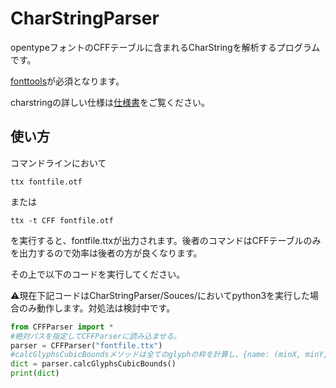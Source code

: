 # CharStringParser
opentypeフォントのCFFテーブルに含まれるCharStringを解析するプログラムです。

[fonttools](https://github.com/fonttools/fonttools)が必須となります。

charstringの詳しい仕様は[仕様書](https://wwwimages.adobe.com/www.adobe.com/content/dam/acom/en/devnet/font/pdfs/5177.Type2.pdf)をご覧ください。

## 使い方
コマンドラインにおいて
```
ttx fontfile.otf
```
または
```
ttx -t CFF fontfile.otf
```
を実行すると、fontfile.ttxが出力されます。後者のコマンドはCFFテーブルのみを出力するので効率は後者の方が良くなります。

その上で以下のコードを実行してください。

⚠️現在下記コードはCharStringParser/Souces/においてpython3を実行した場合のみ動作します。対処法は検討中です。

```python
from CFFParser import *
#絶対パスを指定してCFFParserに読み込ませる。
parser = CFFParser("fontfile.ttx")
#calcGlyphsCubicBoundsメソッドは全てのglyphの枠を計算し、{name: (minX, minY, maxX, maxY)}の形で返す。
dict = parser.calcGlyphsCubicBounds()
print(dict)
```
